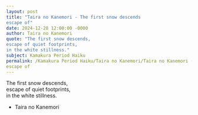 ```yaml
---
layout: post
title: "Taira no Kanemori - The first snow descends  
escape of"
date: 2024-12-28 12:00:00 -0000
author: Taira no Kanemori
quote: "The first snow descends,  
escape of quiet footprints,  
in the white stillness."
subject: Kamakura Period Haiku
permalink: /Kamakura Period Haiku/Taira no Kanemori/Taira no Kanemori - The first snow descends  
escape of
---
```


The first snow descends,  
escape of quiet footprints,  
in the white stillness.

- Taira no Kanemori
